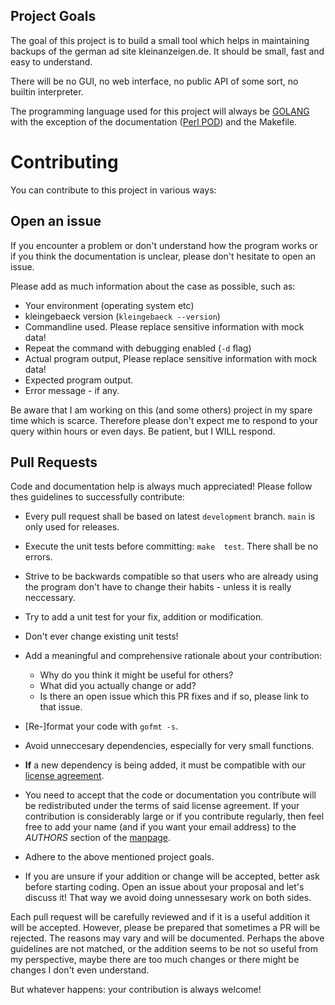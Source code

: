 ## Project Goals

The goal  of this  project is  to build  a small  tool which  helps in
maintaining backups of the german  ad site kleinanzeigen.de. It should
be  small,  fast and  easy  to  understand.

There will be no GUI, no web interface, no public API of some sort, no
builtin interpreter.

The  programming  language  used  for  this  project  will  always  be
[GOLANG](https://go.dev/)  with  the  exception of  the  documentation
([Perl POD](https://perldoc.perl.org/perlpod)) and the Makefile.

# Contributing

You can contribute to this project in various ways:

## Open an issue

If you encounter  a problem or don't understand how  the program works
or if you think the documentation is unclear, please don't hesitate to
open an issue.

Please add as much information about the case as possible, such as:

- Your environment (operating system etc)
- kleingebaeck version (`kleingebaeck --version`)
- Commandline used. Please replace sensitive information with mock data!
- Repeat the command with debugging enabled (`-d` flag)
- Actual program output, Please replace sensitive information with mock data!
- Expected program output.
- Error message - if any.

Be aware  that I am  working on this (and  some others) project  in my
spare  time which  is scarce.   Therefore  please don't  expect me  to
respond to  your query within  hours or even  days. Be patient,  but I
WILL respond.

## Pull Requests

Code and documentation help is  always much appreciated! Please follow
thes guidelines to successfully contribute:

-  Every  pull   request  shall  be  based   on  latest  `development`
  branch. `main` is only used for releases.
  
- Execute the  unit tests before committing: `make  test`. There shall
  be no errors.
  
- Strive  to be  backwards compatible  so that  users who  are already
  using the program  don't have to change their habits  - unless it is
  really neccessary.

- Try to add a unit test for your fix, addition or modification.

- Don't ever change existing unit tests!

- Add a meaningful and comprehensive rationale about your contribution:
  - Why do you think it might be useful for others?
  - What did you actually change or add?
  - Is there an open issue which  this PR fixes and if so, please link
    to that issue.

- [Re-]format your code with `gofmt -s`.

- Avoid unneccesary dependencies, especially for very small functions.

- **If** a  new dependency is being added, it  must be compatible with
  our [license agreement](LICENSE).
  
- You  need to accept  that the  code or documentation  you contribute
  will be redistributed under the  terms of said license agreement. If
  your  contribution  is  considerably  large  or  if  you  contribute
  regularly, then  feel free  to add  your name (and  if you want your
  email    address)     to    the    *AUTHORS*    section    of    the
  [manpage](kleingebaeck.pod).

- Adhere to the above mentioned project goals.

- If   you are  unsure if  your addition or  change will  be accepted,
  better ask before starting coding. Open an issue about your proposal
  and let's  discuss it! That way  we avoid doing unnessesary  work on
  both sides.
    
Each pull  request will be  carefully reviewed and  if it is  a useful
addition  it  will  be  accepted. However,  please  be  prepared  that
sometimes a  PR will be  rejected.  The reasons  may vary and  will be
documented.   Perhaps the  above guidelines  are not  matched, or  the
addition seems  to be not so  useful from my perspective,  maybe there
are  too  much  changes  or  there  might  be  changes  I  don't  even
understand.

But whatever happens: your contribution is always welcome!
